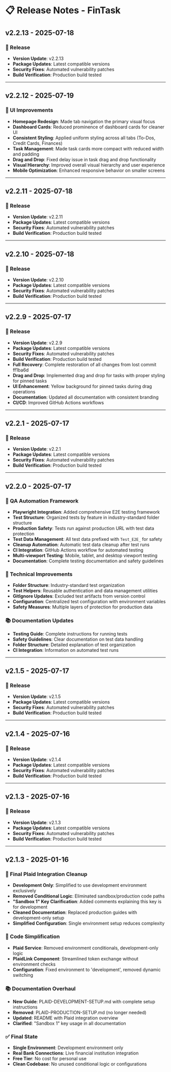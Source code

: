 # 📋 Release Notes - FinTask

## v2.2.13 - 2025-07-18
### 🚀 Release
- **Version Update**: v2.2.13
- **Package Updates**: Latest compatible versions
- **Security Fixes**: Automated vulnerability patches
- **Build Verification**: Production build tested

---


## v2.2.12 - 2025-07-19
### 🎨 UI Improvements
- **Homepage Redesign**: Made tab navigation the primary visual focus
- **Dashboard Cards**: Reduced prominence of dashboard cards for cleaner UI
- **Consistent Styling**: Applied uniform styling across all tabs (To-Dos, Credit Cards, Finances)
- **Task Management**: Made task cards more compact with reduced width and padding
- **Drag and Drop**: Fixed delay issue in task drag and drop functionality
- **Visual Hierarchy**: Improved overall visual hierarchy and user experience
- **Mobile Optimization**: Enhanced responsive behavior on smaller screens

---

## v2.2.11 - 2025-07-18
### 🚀 Release
- **Version Update**: v2.2.11
- **Package Updates**: Latest compatible versions
- **Security Fixes**: Automated vulnerability patches
- **Build Verification**: Production build tested

---


## v2.2.10 - 2025-07-18
### 🚀 Release
- **Version Update**: v2.2.10
- **Package Updates**: Latest compatible versions
- **Security Fixes**: Automated vulnerability patches
- **Build Verification**: Production build tested

---


## v2.2.9 - 2025-07-17
### 🚀 Release
- **Version Update**: v2.2.9
- **Package Updates**: Latest compatible versions
- **Security Fixes**: Automated vulnerability patches
- **Build Verification**: Production build tested
- **Full Recovery**: Complete restoration of all changes from lost commit ff1ba6d
- **Drag and Drop**: Implemented drag and drop for tasks with proper styling for pinned tasks
- **UI Enhancement**: Yellow background for pinned tasks during drag operations
- **Documentation**: Updated all documentation with consistent branding
- **CI/CD**: Improved GitHub Actions workflows

---


## v2.2.1 - 2025-07-17
### 🚀 Release
- **Version Update**: v2.2.1
- **Package Updates**: Latest compatible versions
- **Security Fixes**: Automated vulnerability patches
- **Build Verification**: Production build tested

---


## v2.2.0 - 2025-07-17
### 🧪 QA Automation Framework
- **Playwright Integration**: Added comprehensive E2E testing framework
- **Test Structure**: Organized tests by feature in industry-standard folder structure
- **Production Safety**: Tests run against production URL with test data protection
- **Test Data Management**: All test data prefixed with `Test_E2E_` for safety
- **Cleanup Automation**: Automatic test data cleanup after test runs
- **CI Integration**: GitHub Actions workflow for automated testing
- **Multi-viewport Testing**: Mobile, tablet, and desktop viewport testing
- **Documentation**: Complete testing documentation and safety guidelines

### 🔧 Technical Improvements
- **Folder Structure**: Industry-standard test organization
- **Test Helpers**: Reusable authentication and data management utilities
- **GitIgnore Updates**: Excluded test artifacts from version control
- **Configuration**: Centralized test configuration with environment variables
- **Safety Measures**: Multiple layers of protection for production data

### 📚 Documentation Updates
- **Testing Guide**: Complete instructions for running tests
- **Safety Guidelines**: Clear documentation on test data handling
- **Folder Structure**: Detailed explanation of test organization
- **CI Integration**: Information on automated test runs

---

## v2.1.5 - 2025-07-17
### 🚀 Release
- **Version Update**: v2.1.5
- **Package Updates**: Latest compatible versions
- **Security Fixes**: Automated vulnerability patches
- **Build Verification**: Production build tested

---

## v2.1.4 - 2025-07-16
### 🚀 Release
- **Version Update**: v2.1.4
- **Package Updates**: Latest compatible versions
- **Security Fixes**: Automated vulnerability patches
- **Build Verification**: Production build tested

---

## v2.1.3 - 2025-07-16
### 🚀 Release
- **Version Update**: v2.1.3
- **Package Updates**: Latest compatible versions
- **Security Fixes**: Automated vulnerability patches
- **Build Verification**: Production build tested

---

## v2.1.3 - 2025-01-16
### 🧹 Final Plaid Integration Cleanup
- **Development Only**: Simplified to use development environment exclusively
- **Removed Conditional Logic**: Eliminated sandbox/production code paths
- **"Sandbox 1" Key Clarification**: Added comments explaining this key is for development
- **Cleaned Documentation**: Replaced production guides with development-only setup
- **Simplified Configuration**: Single environment setup reduces complexity

### 🔧 Code Simplification
- **Plaid Service**: Removed environment conditionals, development-only logic
- **PlaidLink Component**: Streamlined token exchange without environment checks
- **Configuration**: Fixed environment to 'development', removed dynamic switching

### 📚 Documentation Overhaul
- **New Guide**: PLAID-DEVELOPMENT-SETUP.md with complete setup instructions
- **Removed**: PLAID-PRODUCTION-SETUP.md (no longer needed)
- **Updated**: README with Plaid integration overview
- **Clarified**: "Sandbox 1" key usage in all documentation

### ✅ Final State
- **Single Environment**: Development environment only
- **Real Bank Connections**: Live financial institution integration
- **Free Tier**: No cost for personal use
- **Clean Codebase**: No unused conditional logic or configurations